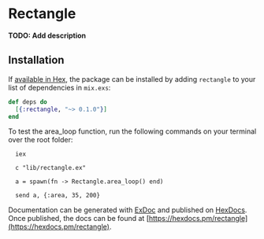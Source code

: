 # Rectangle

**TODO: Add description**

## Installation

If [available in Hex](https://hex.pm/docs/publish), the package can be installed
by adding `rectangle` to your list of dependencies in `mix.exs`:

```elixir
def deps do
  [{:rectangle, "~> 0.1.0"}]
end
```

To test the area_loop function, run the following commands on your terminal over the root folder:
```
  iex  

  c "lib/rectangle.ex"

  a = spawn(fn -> Rectangle.area_loop() end)

  send a, {:area, 35, 200}
```

Documentation can be generated with [ExDoc](https://github.com/elixir-lang/ex_doc)
and published on [HexDocs](https://hexdocs.pm). Once published, the docs can
be found at [https://hexdocs.pm/rectangle](https://hexdocs.pm/rectangle).
